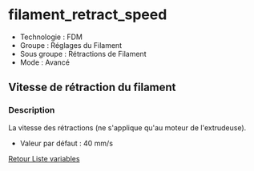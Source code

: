 # filament_retract_speed

* Technologie : FDM
* Groupe : Réglages du Filament
* Sous groupe : Rétractions de Filament
* Mode : Avancé

## Vitesse de rétraction du filament

### Description

La vitesse des rétractions (ne s'applique qu'au moteur de l'extrudeuse).

* Valeur par défaut : 40 mm/s

[Retour Liste variables](variable_list.md)